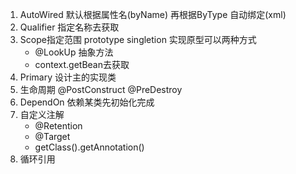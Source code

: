 1. AutoWired 默认根据属性名(byName) 再根据ByType 自动绑定(xml)
2. Qualifier 指定名称去获取
3. Scope指定范围 prototype singletion 实现原型可以两种方式
    - @LookUp 抽象方法
    - context.getBean去获取
4. Primary 设计主的实现类
5. 生命周期 @PostConstruct @PreDestroy
6. DependOn 依赖某类先初始化完成
7. 自定义注解
    - @Retention
    - @Target
    - getClass().getAnnotation() 
8. 循环引用